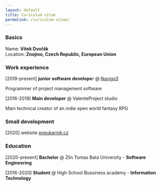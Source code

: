 ```yaml
---
layout: default
title: Curiculum vitae
permalink: /curiculum-vitae/
---
```


### Basics
Name: **Vítek Dvořák**   
Location: **Znojmo, Czech Republic, European Union**

### Work experience

[2019-present] **junior software develope**r @ [Navigo3](https://navigo3.com)   

Programmer of project management software

[2016-2019] **Main developer** @ ValenteProject studio   

 Main technical creator of an indie open world fantasy RPG

### Small development
[2020] website [pneukarnik.cz](https://pneukarnik.cz)

### Education

[2020-present] **Bachelor** @ Zlín Tomas Bata University - **Software Engineering**

[2016-2020] **Student** @ High School Bussiness academy - **Information Technology**
